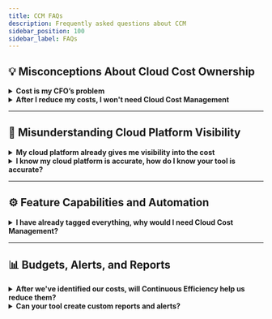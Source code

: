 ```yaml
---
title: CCM FAQs
description: Frequently asked questions about CCM
sidebar_position: 100
sidebar_label: FAQs
---
```


## 💡 Misconceptions About Cloud Cost Ownership

<details>
<summary><strong>Cost is my CFO’s problem</strong></summary>

If your CFO is managing your cost, you’re being reactive to cloud changes. Your team can be proactive and mitigate any cost spikes.
</details>

<details>
<summary><strong>After I reduce my costs, I won't need Cloud Cost Management</strong></summary>

Reducing cost isn’t a one-time event. Engineering and finance need constant feedback to innovate and change. Hence **Cloud Cost Management**.
</details>

---

## 🧩 Misunderstanding Cloud Platform Visibility

<details>
<summary><strong>My cloud platform already gives me visibility into the cost</strong></summary>

Cloud platforms don’t let you see the cost at a granular level, for example, application, clusters, nodes, workloads, namespaces.
</details>

<details>
<summary><strong>I know my cloud platform is accurate, how do I know your tool is accurate?</strong></summary>

CE uses the same cost and usage report as your cloud platform.
</details>

---

## ⚙️ Feature Capabilities and Automation

<details>
<summary><strong>I have already tagged everything, why would I need Cloud Cost Management?</strong></summary>

You will have to re-tag everything if you:
- Create a new application  
- Deploy a new microservice  
- Or your company, team, or project is re-organized
</details>

---

## 📊 Budgets, Alerts, and Reports

<details>
<summary><strong>After we've identified our costs, will Continuous Efficiency help us reduce them?</strong></summary>

Budgeting and alert thresholds are built into CE, with more features on the way.
</details>

<details>
<summary><strong>Can your tool create custom reports and alerts?</strong></summary>

Yes. CE provides alerts, reports, and forecasts you can fine-tune.
</details>
